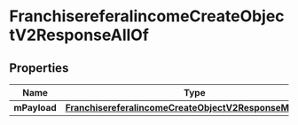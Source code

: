 

# FranchisereferalincomeCreateObjectV2ResponseAllOf


## Properties

| Name | Type | Description | Notes |
|------------ | ------------- | ------------- | -------------|
|**mPayload** | [**FranchisereferalincomeCreateObjectV2ResponseMPayload**](FranchisereferalincomeCreateObjectV2ResponseMPayload.md) |  |  |



